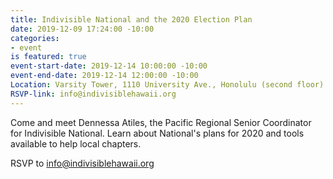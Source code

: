 ```yaml
---
title: Indivisible National and the 2020 Election Plan
date: 2019-12-09 17:24:00 -10:00
categories:
- event
is featured: true
event-start-date: 2019-12-14 10:00:00 -10:00
event-end-date: 2019-12-14 12:00:00 -10:00
Location: Varsity Tower, 1110 University Ave., Honolulu (second floor)
RSVP-link: info@indivisiblehawaii.org
---
```


Come and meet Dennessa Atiles, the Pacific Regional Senior Coordinator for Indivisible National.  Learn about National's plans for 2020 and tools available to help local chapters.

RSVP to info@indivisiblehawaii.org